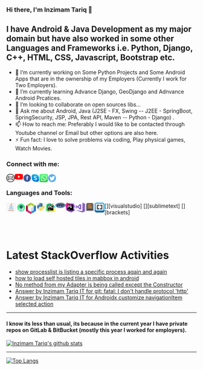 ### Hi there, I'm Inzimam Tariq 👋

<!--
**Inzimam-Tariq/Inzimam-Tariq** is a ✨ _special_ ✨ repository because its `README.md` (this file) appears on your GitHub profile.
-->
## I have Android & Java Development as my major domain but have also worked in some other Languages and Frameworks i.e. Python, Django, C++, HTML, CSS, Javascript, Bootstrap etc.

- 🔭 I’m currently working on Some Python Projects and Some Android Apps that are in the ownership of my Employers (Currently I work for Two Employers).
- 🌱 I’m currently learning Advance Django, GeoDjango and Adnvance Android Prcatices.
- 👯 I’m looking to collaborate on open sources libs...
- 💬 Ask me about Android, Java (J2SE - FX, Swing -- J2EE - SpringBoot, SpringSecurity, JSP, JPA, Rest API, Maven -- Python - Django) .
- 📫 How to reach me: Preferably I would like to be contacted through Youtube channel or Email but other options are also here.
- ⚡ Fun fact: I love to solve problems via coding, Play physical games, Watch Movies.

### Connect with me:
[<img align="left" alt="Email" width=22px height=22px src="https://github.com/Inzimam-Tariq/CommonResources/blob/main/social-media-icons/email-icon.png"/>][email]
[<img align="left" alt="Youtube" width=22px src="https://github.com/Inzimam-Tariq/CommonResources/blob/main/social-media-icons/youtube-icon.png"/>][youtube]
[<img align="left" alt="Facebook" width=22px src="https://github.com/Inzimam-Tariq/CommonResources/blob/main/social-media-icons/facebook-icon.png"/>][facebook]
[<img align="left" alt="Skype" width=22px src="https://github.com/Inzimam-Tariq/CommonResources/blob/main/social-media-icons/skype-icon.png"/>][skype]
[<img align="left" alt="WhatsApp" width=22px src="https://github.com/Inzimam-Tariq/CommonResources/blob/main/social-media-icons/whatsapp-icon.jpg"/>][whatsapp]
[<img align="left" alt="Twitter" width=22px src="https://github.com/Inzimam-Tariq/CommonResources/blob/main/social-media-icons/twitter-icon.png"/>][twitter]


<br>

### Languages and Tools:
[<img align="left" alt="Java" width="26px" src="https://github.com/Inzimam-Tariq/CommonResources/blob/main/programming-languages-icons/java-icon.jpg">][java]
[<img align="left" alt="Android Studio" width="26px" src="https://github.com/Inzimam-Tariq/CommonResources/blob/main/ide-icons/androidstudio-icon.png">][androidstudio]
[<img align="left" alt="Netbeans" width="26px" src="https://github.com/Inzimam-Tariq/CommonResources/blob/main/ide-icons/apache-netbeans-icon.png">][netbeans]
[<img align="left" alt="Python" width="26px" src="https://github.com/Inzimam-Tariq/CommonResources/blob/main/programming-languages-icons/python-icon.png">][python]
[<img align="left" alt="Py Charm" width="26px" src="https://github.com/Inzimam-Tariq/CommonResources/blob/main/ide-icons/pycharm-icon.jpg">][pycharm]
[<img align="left" alt="PHP" width="26px" src="https://github.com/Inzimam-Tariq/CommonResources/blob/main/programming-languages-icons/php-icon.png">][php]
[<img align="left" alt="PHP" width="26px" src="https://github.com/Inzimam-Tariq/CommonResources/blob/main/ide-icons/phpstrom-icon.png">][phpstorm]
[<img align="left" alt="Visual Studio" width="26px" src="https://github.com/Inzimam-Tariq/CommonResources/blob/main/ide-icons/visualstudio-icon.png">][visualstudio]
[<img align="left" alt="Sublime Text" width="26px" src="https://github.com/Inzimam-Tariq/CommonResources/blob/main/ide-icons/sublimetext-icon.jpg">][sublimetext]
[<img align="left" alt="Brackets" width="26px" src="https://github.com/Inzimam-Tariq/CommonResources/blob/main/ide-icons/brackets-icon.png">][brackets]



<br>
<br>

# Latest StackOverflow Activities
<!-- STACKOVERFLOW:START -->
- [show processlist is listing a specific process again and again](https://stackoverflow.com/questions/63050507/show-processlist-is-listing-a-specific-process-again-and-again)
- [how to load self hosted tiles in mabbox in android](https://stackoverflow.com/questions/62128879/how-to-load-self-hosted-tiles-in-mabbox-in-android)
- [No method from my Adapter is being called except the Constructor](https://stackoverflow.com/questions/61970367/no-method-from-my-adapter-is-being-called-except-the-constructor)
- [Answer by Inzimam Tariq IT for git: fatal: I don't handle protocol '​​http'](https://stackoverflow.com/questions/30474447/git-fatal-i-dont-handle-protocol-http/61364670#61364670)
- [Answer by Inzimam Tariq IT for Androidx customize navigationItem selected action](https://stackoverflow.com/questions/61205820/androidx-customize-navigationitem-selected-action/61209818#61209818)
<!-- STACKOVERFLOW:END -->


---

#### I know its less than usual, its because in the current year I have private repos on GitLab & BitBucket (mostly this year I worked for employers).
[![Inzimam Tariq's github stats](https://github-readme-stats.vercel.app/api?username=Inzimam-Tariq&count_private=true&show_icons=true&include_all_commits=true&show_owner=true)](https://github.com/Inzimam-Tariq/github-readme-stats)

---

[![Top Langs](https://github-readme-stats.vercel.app/api/top-langs/?username=Inzimam-Tariq&layout=compact)](https://github.com/Inzimam-Tariq/github-readme-stats)


[java]:https://go.java/?intcmp=gojava-banner-java-com
[androidstudio]:https://developer.android.com/studio
[netbeans]:https://netbeans.apache.org/
[php]:https://www.php.net/
[phpstorm]:https://www.jetbrains.com/phpstorm/
[python]:https://www.python.org/
[pycharm]:https://www.jetbrains.com/pycharm/


[email]:https://maito:inzi769@gmail.com
[youtube]:https://www.youtube.com/channel/UC7bI-E7n8X_mOoRDH-6yttQ
[facebook]:https://www.facebook.com/inzimam.tariq/
[skype]:https://join.skype.com/invite/XBa0h6WlvBl9
[whatsapp]:https://wa.me/923324841476
[twitter]:https://twitter.com/InzimamTariq

[webdevplaylist]:https://www.youtube.com/channel/UC7bI-E7n8X_mOoRDH-6yttQ
